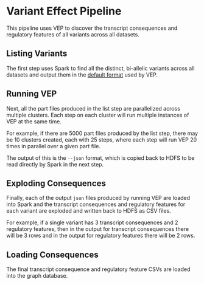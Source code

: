 # Variant Effect Pipeline

This pipeline uses VEP to discover the transcript consequences and regulatory features of all variants across all datasets.

## Listing Variants

The first step uses Spark to find all the distinct, bi-allelic variants across all datasets and output them in the [default format][format] used by VEP.

## Running VEP

Next, all the part files produced in the list step are parallelized across multiple clusters. Each step on each cluster will run multiple instances of VEP at the same time.

For example, if there are 5000 part files produced by the list step, there may be 10 clusters created, each with 25 steps, where each step will run VEP 20 times in parallel over a given part file.

The output of this is the `--json` format, which is copied back to HDFS to be read directly by Spark in the next step.

## Exploding Consequences

Finally, each of the output `json` files produced by running VEP are loaded into Spark and the transcript consequences and regulatory features for each variant are exploded and written back to HDFS as CSV files.

For example, if a single variant has 3 transcript consequences and 2 regulatory features, then in the output for transcript consequences there will be 3 rows and in the output for regulatory features there will be 2 rows.

## Loading Consequences

The final transcript consequence and regulatory feature CSVs are loaded into the graph database.


[format]: https://useast.ensembl.org/info/docs/tools/vep/vep_formats.html

